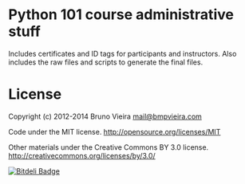 Python 101 course administrative stuff
======================================

Includes certificates and ID tags for participants and instructors.
Also includes the raw files and scripts to generate the final files.

License
=======
Copyright (c) 2012-2014 Bruno Vieira <mail@bmpvieira.com>

Code under the MIT license.
http://opensource.org/licenses/MIT

Other materials under the Creative Commons BY 3.0 license.
http://creativecommons.org/licenses/by/3.0/


[![Bitdeli Badge](https://d2weczhvl823v0.cloudfront.net/bmpvieira/python101-administrative/trend.png)](https://bitdeli.com/free "Bitdeli Badge")

